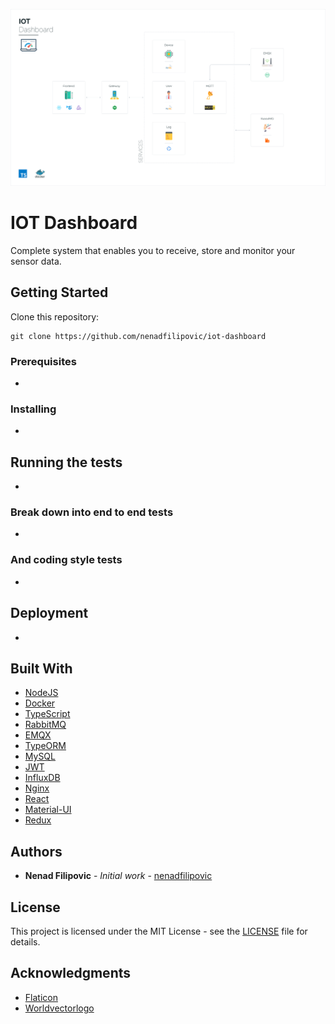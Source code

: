 ![IOT-Dashboard](<https://github.com/nenadfilipovic/iot-dashboard/blob/master/IOT%20Dashboard%20(Stack).svg>)

# IOT Dashboard

Complete system that enables you to receive, store and monitor your sensor data.

## Getting Started

Clone this repository:

```
git clone https://github.com/nenadfilipovic/iot-dashboard
```

### Prerequisites

-

### Installing

-

## Running the tests

-

### Break down into end to end tests

-

### And coding style tests

-

## Deployment

-

## Built With

- [NodeJS](https://nodejs.org/en/)
- [Docker](https://www.docker.com/)
- [TypeScript](https://www.typescriptlang.org/)
- [RabbitMQ](https://www.rabbitmq.com/)
- [EMQX](https://www.emqx.io/)
- [TypeORM](https://typeorm.io/)
- [MySQL](https://www.mysql.com/)
- [JWT](https://jwt.io/)
- [InfluxDB](https://www.influxdata.com/)
- [Nginx](https://www.nginx.com/)
- [React](https://reactjs.org/)
- [Material-UI](https://material-ui.com/)
- [Redux](https://redux.js.org/)

## Authors

- **Nenad Filipovic** - _Initial work_ - [nenadfilipovic](https://github.com/nenadfilipovic)

## License

This project is licensed under the MIT License - see the [LICENSE](LICENSE) file for details.

## Acknowledgments

- [Flaticon](https://www.flaticon.com/)
- [Worldvectorlogo](https://worldvectorlogo.com/)
